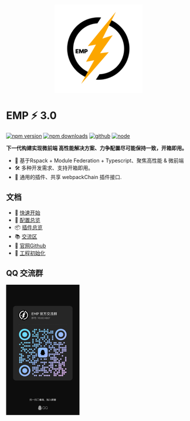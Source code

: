 <p align="center">
    <img width="240" src="docs/assets/emp-logo.png" alt="emp">
</p>

# EMP ⚡ 3.0
[![npm version][npm-version-src]][npm-version-href]
[![npm downloads][npm-downloads-src]][npm-downloads-href]
[![github][github-src]][github-href]
[![node][node-src]][node-href]

<b>下一代构建实现微前端 高性能解决方案、力争配置尽可能保持一致，开箱即用。</b>

+ 🔑 基于Rspack + Module Federation + Typescript、聚焦高性能 & 微前端
+ 🛠️ 多种开发需求、支持开箱即用。
+ 🔩 通用的插件、共享 webpackChain 插件接口.

## 文档
+ 🚀 [快速开始](https://empjs.dev/guide/start/quick-start.html)
+ 🍭 [配置总览](https://empjs.dev/config/index.html)
+ 📦 [插件总览](https://empjs.dev/plugin/)
+ 📚 [交流区](https://github.com/empjs/emp/discussions/364)
+ 🎨 [官网Github](https://github.com/empjs/official)
+ 🎯 [工程初始化](https://github.com/empjs/create-emp)


## QQ 交流群 
<img width="200" src="docs/assets/qq.jpeg" />


[npm-version-src]: https://img.shields.io/npm/v/@empjs/cli?style=flat&colorA=18181B&colorB=F0DB4F
[npm-version-href]: https://npmjs.com/package/@empjs/cli
[npm-downloads-src]: https://img.shields.io/npm/dm/@empjs/cli?style=flat&colorA=18181B&colorB=F0DB4F
[npm-downloads-href]: https://npmjs.com/package/@empjs/cli
[github-src]: https://img.shields.io/badge/github-@emp/cli-blue?style=flat&colorA=18181B&colorB=F0DB4F
[github-href]: https://github.com/empjs/emp
[node-src]: https://img.shields.io/node/v/@empjs/cli?style=flat&colorA=18181B&colorB=F0DB4F
[node-href]: https://nodejs.org/en/about/previous-releases